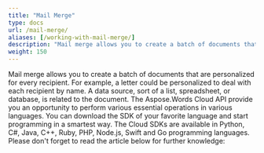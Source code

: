 ```yaml
---
title: "Mail Merge"
type: docs
url: /mail-merge/
aliases: [/working-with-mail-merge/]
description: "Mail merge allows you to create a batch of documents that are personalized for every recipient. For example, a letter could be personalized to deal with each recipient by name. A data source, sort of a list, spreadsheet, or database, is related to the document. The Aspose.Words Cloud API provide you an opportunity to perform various essential operations in various languages. You can download the SDK of your favorite language and start programming in a smartest way. The Cloud SDKs are available in Python, C#, Java, C++, Ruby, PHP, Node.js, Swift and Go programming languages."
weight: 150
---
```


Mail merge allows you to create a batch of documents that are personalized for every recipient. For example, a letter could be personalized to deal with each recipient by name. A data source, sort of a list, spreadsheet, or database, is related to the document. The Aspose.Words Cloud API provide you an opportunity to perform various essential operations in various languages. You can download the SDK of your favorite language and start programming in a smartest way. The Cloud SDKs are available in Python, C#, Java, C++, Ruby, PHP, Node.js, Swift and Go programming languages. Please don't forget to read the article below for further knowledge:
